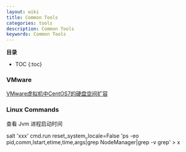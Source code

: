 ```yaml
---
layout: wiki
title: Common Tools
categories: tools
description: Common Tools
keywords: Common Tools
---
```


**目录**

* TOC
{:toc}

### VMware

[VMware虚拟机中CentOS7的硬盘空间扩容](https://www.cnblogs.com/Sungeek/p/9084510.html)

### Linux Commands

查看 Jvm 进程启动时间

 salt 'xxx' cmd.run reset_system_locale=False 'ps -eo pid,comm,lstart,etime,time,args|grep NodeManager|grep -v grep' > x
 
 
